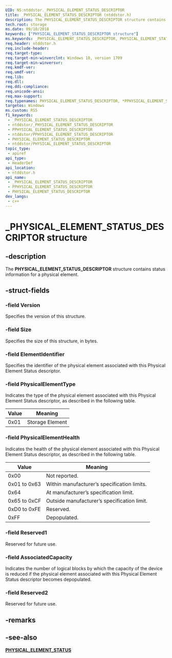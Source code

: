 ```yaml
---
UID: NS:ntddstor._PHYSICAL_ELEMENT_STATUS_DESCRIPTOR
title: _PHYSICAL_ELEMENT_STATUS_DESCRIPTOR (ntddstor.h)
description: The PHYSICAL_ELEMENT_STATUS_DESCRIPTOR structure contains status information for a physical element.
tech.root: storage
ms.date: 09/10/2018
keywords: ["PHYSICAL_ELEMENT_STATUS_DESCRIPTOR structure"]
ms.keywords: _PHYSICAL_ELEMENT_STATUS_DESCRIPTOR, PHYSICAL_ELEMENT_STATUS_DESCRIPTOR, *PPHYSICAL_ELEMENT_STATUS_DESCRIPTOR,
req.header: ntddstor.h
req.include-header: 
req.target-type: 
req.target-min-winverclnt: Windows 10, version 1709
req.target-min-winversvr: 
req.kmdf-ver: 
req.umdf-ver: 
req.lib: 
req.dll: 
req.ddi-compliance: 
req.unicode-ansi: 
req.max-support: 
req.typenames: PHYSICAL_ELEMENT_STATUS_DESCRIPTOR, *PPHYSICAL_ELEMENT_STATUS_DESCRIPTOR
targetos: Windows
ms.custom: RS5
f1_keywords:
 - _PHYSICAL_ELEMENT_STATUS_DESCRIPTOR
 - ntddstor/_PHYSICAL_ELEMENT_STATUS_DESCRIPTOR
 - PPHYSICAL_ELEMENT_STATUS_DESCRIPTOR
 - ntddstor/PPHYSICAL_ELEMENT_STATUS_DESCRIPTOR
 - PHYSICAL_ELEMENT_STATUS_DESCRIPTOR
 - ntddstor/PHYSICAL_ELEMENT_STATUS_DESCRIPTOR
topic_type:
 - apiref
api_type:
 - HeaderDef
api_location:
 - ntddstor.h
api_name:
 - _PHYSICAL_ELEMENT_STATUS_DESCRIPTOR
 - PPHYSICAL_ELEMENT_STATUS_DESCRIPTOR
 - PHYSICAL_ELEMENT_STATUS_DESCRIPTOR
dev_langs:
 - c++
---
```


# _PHYSICAL_ELEMENT_STATUS_DESCRIPTOR structure


## -description

The **PHYSICAL_ELEMENT_STATUS_DESCRIPTOR** structure contains status information for a physical element.

## -struct-fields

### -field Version

Specifies the version of this structure.

### -field Size

Specifies the size of this structure, in bytes.

### -field ElementIdentifier

Specifies the identifier of the physical element associated with this Physical Element Status descriptor.

### -field PhysicalElementType

Indicates the type of the physical element associated with this Physical Element Status descriptor, as described in the following table.

| Value | Meaning |
| --- | --- |
| 0x01 | Storage Element |

### -field PhysicalElementHealth

Indicates the health of the physical element associated with this Physical Element Status descriptor, as described in the following table.

| Value | Meaning |
| --- | --- |
| 0x00 | Not reported. |
| 0x01 to 0x63 | Within manufacturer’s specification limits. |
| 0x64 | At manufacturer’s specification limit. |
| 0x65 to 0xCF | Outside manufacturer’s specification limit. | 
| 0xD0 to 0xFE | Reserved. |
| 0xFF | Depopulated. |

### -field Reserved1

Reserved for future use.

### -field AssociatedCapacity

Indicates the number of logical blocks by which the capacity of the device is reduced if the physical element associated with this Physical Element Status descriptor becomes depopulated.

### -field Reserved2

 
Reserved for future use.

## -remarks

## -see-also

[**PHYSICAL_ELEMENT_STATUS**](ns-ntddstor-_physical_element_status.md)

